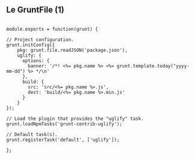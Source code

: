 ##  Le GruntFile (1)
<pre><code class="javascript">
module.exports = function(grunt) {

// Project configuration.
grunt.initConfig({
	pkg: grunt.file.readJSON('package.json'),
	uglify: {
	  options: {
	    banner: '/*! <%= pkg.name %> <%= grunt.template.today("yyyy-mm-dd") %> */\n'
	  },
	  build: {
	    src: 'src/<%= pkg.name %>.js',
	    dest: 'build/<%= pkg.name %>.min.js'
	  }
	}
});

// Load the plugin that provides the "uglify" task.
grunt.loadNpmTasks('grunt-contrib-uglify');

// Default task(s).
grunt.registerTask('default', ['uglify']);

};</code></pre>

